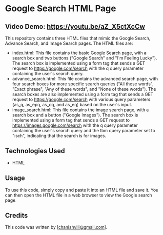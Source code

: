 # Google Search HTML Page

## Video Demo: https://youtu.be/aZ_X5ctXcCw

This repository contains three HTML files that mimic the Google Search, Advance Search, and Image Search pages. The HTML files are:

- index.html: This file contains the basic Google Search page, with a search box and two buttons ("Google Search" and "I'm Feeling Lucky"). The search box is implemented using a form tag that sends a GET request to https://google.com/search with the q query parameter containing the user's search query.
- advance_search.html: This file contains the advanced search page, with four search boxes for more specific search queries ("All these words", "Exact phrase", "Any of these words", and "None of these words"). The search boxes are also implemented using a form tag that sends a GET request to https://google.com/search with various query parameters (as_q, as_epq, as_oq, and as_eq) based on the user's input.
- image_search.html: This file contains the image search page, with a search box and a button ("Google Images"). The search box is implemented using a form tag that sends a GET request to https://images.google.com/search with the q query parameter containing the user's search query and the tbm query parameter set to "isch", indicating that the search is for images.

## Technologies Used

- HTML

## Usage

To use this code, simply copy and paste it into an HTML file and save it. You can then open the HTML file in a web browser to view the Google search page.

## Credits

This code was written by [chanishvilI@gmail.com].

